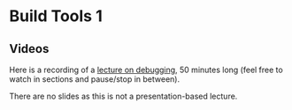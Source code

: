 # Build Tools 1

## Videos

Here is a recording of a [lecture on debugging](https://web.microsoftstream.com/video/c37eeaae-a931-4e8a-a7f9-3401e3744160?channelId=793a8a65-ed73-4803-820f-dd7f2c675f46), 50 minutes long (feel free to watch in sections and pause/stop in between).

There are no slides as this is not a presentation-based lecture.
